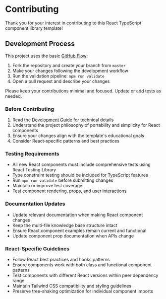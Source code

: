 # Contributing

Thank you for your interest in contributing to this React TypeScript component library template!

## Development Process

This project uses the basic [GitHub Flow](https://guides.github.com/introduction/flow/):

1. Fork the repository and create your branch from `master`
2. Make your changes following the development workflow
3. Run the validation pipeline: `npm run validate`
4. Open a pull request and describe your changes

Please keep your contributions minimal and focused. Update or add tests as needed.

### Before Contributing

1. Read the [Development Guide](packages/react-example-package/DEVELOPMENT.md) for technical details
2. Understand the project philosophy of portability and simplicity for React components
3. Ensure your changes align with the template's educational goals
4. Consider React-specific patterns and best practices

### Testing Requirements

- All new React components must include comprehensive tests using React Testing Library
- Type constraint testing should be included for TypeScript features
- Run `npm run validate` before submitting changes
- Maintain or improve test coverage
- Test component rendering, props, and user interactions

### Documentation Updates

- Update relevant documentation when making React component changes
- Keep the multi-file knowledge base structure intact
- Ensure React component examples remain current and functional
- Update component prop documentation when APIs change

### React-Specific Guidelines

- Follow React best practices and hooks patterns
- Ensure components work with both class and functional component patterns
- Test components with different React versions within peer dependency range
- Maintain Tailwind CSS compatibility and styling guidelines
- Preserve tree-shaking optimization for individual component imports
